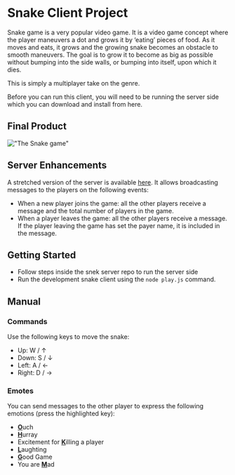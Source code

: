 # Snake Client Project

Snake game is a very popular video game. It is a video game concept where the player maneuvers a dot and grows it by ‘eating’ pieces of food. As it moves and eats, it grows and the growing snake becomes an obstacle to smooth maneuvers. The goal is to grow it to become as big as possible without bumping into the side walls, or bumping into itself, upon which it dies.

This is simply a multiplayer take on the genre.

Before you can run this client, you will need to be running the server side which you can download and install from here. 

## Final Product

!["The Snake game"](https://raw.githubusercontent.com/taniarascia/snek/master/snek.gif)

## Server Enhancements
A stretched version of the server is available [here](https://github.com/raubersn/snek-multiplayer). It allows broadcasting messages to the players on the following events:
* When a new player joins the game: all the other players receive a message and the total number of players in the game.
* When a player leaves the game: all the other players receive a message. If the player leaving the game has set the payer name, it is included in the message.

## Getting Started

- Follow steps inside the snek server repo to run the server side
- Run the development snake client using the `node play.js` command.

## Manual

### Commands

Use the following keys to move the snake:
* Up: W / &uarr;
* Down: S / &darr;
* Left: A / &larr;
* Right: D / &rarr;

### Emotes

You can send messages to the other player to express the following emotions (press the highlighted key):
* <u><strong>O</strong></u>uch
* <u><strong>H</strong></u>urray
* Excitement for <u><strong>K</strong></u>illing a player
* <u><strong>L</strong></u>aughting
* <u><strong>G</strong></u>ood Game
* You are <u><strong>M</strong></u>ad